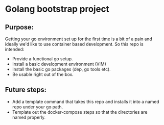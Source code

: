 # Golang bootstrap project


## Purpose:
Getting your go environment set up for the first time is a bit of a pain and ideally we'd like to use container based development.  So this repo is intended:
* Provide a functional go setup.
* Install a basic development environment (VIM) 
* Install the basic go packages (dep, go tools etc).
* Be usable right out of the box.

## Future steps:
* Add a template command that takes this repo and installs it into a named repo under your go path.
* Template out the docker-compose steps so that the directories are named properly.

